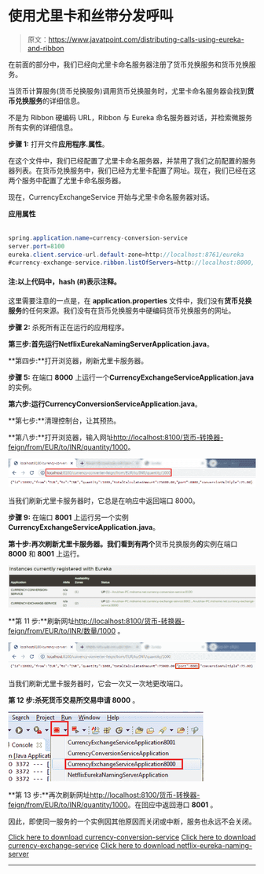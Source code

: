# 使用尤里卡和丝带分发呼叫

> 原文：<https://www.javatpoint.com/distributing-calls-using-eureka-and-ribbon>

在前面的部分中，我们已经向尤里卡命名服务器注册了货币兑换服务和货币兑换服务。

当货币计算服务(货币兑换服务)调用货币兑换服务时，尤里卡命名服务器会找到**货币兑换服务**的详细信息。

不是为 Ribbon 硬编码 URL，Ribbon 与 Eureka 命名服务器对话，并检索微服务所有实例的详细信息。

**步骤 1:** 打开文件**应用程序.属性**。

在这个文件中，我们已经配置了尤里卡命名服务器，并禁用了我们之前配置的服务器列表。在货币兑换服务中，我们已经为尤里卡配置了网址。现在，我们已经在这两个服务中配置了尤里卡命名服务器。

现在，CurrencyExchangeService 开始与尤里卡命名服务器对话。

**应用属性**

```java

spring.application.name=currency-conversion-service
server.port=8100
eureka.client.service-url.default-zone=http://localhost:8761/eureka
#currency-exchange-service.ribbon.listOfServers=http://localhost:8000, http://localhost:8001

```

#### 注:以上代码中，hash (#)表示注释。

这里需要注意的一点是，在 **application.properties** 文件中，我们没有**货币兑换服务**的任何来源。我们没有在货币兑换服务中硬编码货币兑换服务的网址。

**步骤 2:** 杀死所有正在运行的应用程序。

**第三步:**首先运行**NetflixEurekaNamingServerApplication.java**。

**第四步:**打开浏览器，刷新尤里卡服务器。

**步骤 5:** 在端口 **8000** 上运行一个**CurrencyExchangeServiceApplication.java**的实例。

**第六步:**运行**CurrencyConversionServiceApplication.java**。

**第七步:**清理控制台，让其预热。

**第八步:**打开浏览器，输入网址[http://localhost:8100/货币-转换器-feign/from/EUR/to/INR/quantity/1000](http://localhost:8100/currency-converter-feign/from/EUR/to/INR/quantity/1000)。

![Connecting Microservices to Eureka naming server](img/db798d4e1d4caf7e0b2c3fc95cfa598b.png)

当我们刷新尤里卡服务器时，它总是在响应中返回端口 8000。

**步骤 9:** 在端口 **8001** 上运行另一个实例**CurrencyExchangeServiceApplication.java**。

**第十步:**再次刷新尤里卡服务器。我们看到**有两个**货币兑换服务**的**实例在端口 **8000** 和 **8001** 上运行。

![Connecting Microservices to Eureka naming server](img/cc2182915260dfa12e1271897753226c.png)

**第 11 步:**刷新网址[http://localhost:8100/货币-转换器-feign/from/EUR/to/INR/数量/1000](http://localhost:8100/currency-converter-feign/from/EUR/to/INR/quantity/1000) 。

![Connecting Microservices to Eureka naming server](img/fe1b959b9eea822d4ddfc13c40eb7168.png)

当我们刷新尤里卡服务器时，它会一次又一次地更改端口。

**第 12 步:**杀死**货币交易所交易申请 8000** 。

![Connecting Microservices to Eureka naming server](img/11c7ce153d1fe3e7a6ae3eddef556aa8.png)

**第 13 步:**再次刷新网址[http://localhost:8100/货币-转换器-feign/from/EUR/to/INR/quantity/1000](http://localhost:8100/currency-converter-feign/from/EUR/to/INR/quantity/1000)。在回应中返回港口 **8001** 。

因此，即使同一服务的一个实例因其他原因而关闭或中断，服务也永远不会关闭。

[Click here to download currency-conversion-service](https://static.javatpoint.com/tutorial/microservices/download/distributing/currency-conversion-service.zip)
[Click here to download currency-exchange-service](https://static.javatpoint.com/tutorial/microservices/download/distributing/currency-exchange-service.zip)
[Click here to download netflix-eureka-naming-server](https://static.javatpoint.com/tutorial/microservices/download/distributing/netflix-eureka-naming-server.zip)

* * *